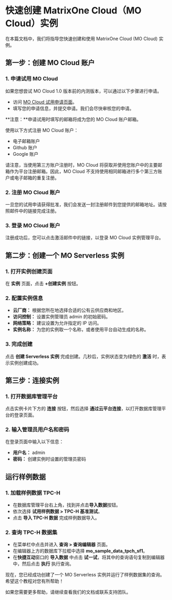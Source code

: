 # 快速创建 MatrixOne Cloud（MO Cloud）实例

在本篇文档中，我们将指导您快速创建和使用 MatrixOne Cloud (MO Cloud) 实例。

## 第一步：创建 MO Cloud 账户

### 1. 申请试用 MO Cloud

如果您想尝试 MO Cloud 1.0 版本前的内测版本，可以通过以下步骤进行申请。

- 访问 [MO Cloud 试用申请页面](https://www.matrixorigin.cn/moc-trial)。
- 填写您的申请信息，并提交申请。我们会尽快审核您的申请。

**注意：**申请试用时填写的邮箱将成为您的 MO Cloud 账户邮箱。

使用以下方式注册 MO Cloud 账户：

- 电子邮箱账户
- Github 账户
- Google 账户

请注意，当使用第三方账户注册时，MO Cloud 将获取并使用您账户中的主要邮箱作为平台注册邮箱。因此，MO Cloud 不支持使用相同邮箱进行多个第三方账户或电子邮箱的重复注册。

### 2. 注册 MO Cloud 账户

一旦您的试用申请获得批准，我们会发送一封注册邮件到您提供的邮箱地址。请按照邮件中的链接完成注册。

### 3. 登录 MO Cloud 账户

注册成功后，您可以点击激活邮件中的链接，以登录 MO Cloud 实例管理平台。

## 第二步：创建一个 MO Serverless 实例

### 1. 打开实例创建页面

在 **实例** 页面，点击 **+创建实例** 按钮。

### 2. 配置实例信息

- **云厂商：** 根据您所在地选择合适的公有云供应商和地区。
- **访问控制：** 设置实例管理员 admin 的初始密码。
- **网络策略：** 建议设置为允许指定的 IP 访问。
- **实例名称：** 为您的实例取一个名称，或者使用平台自动生成的名称。

### 3. 完成创建

点击 **创建 Serverless 实例** 完成创建。几秒后，实例状态变为绿色的 **激活** 时，表示实例创建成功。

## 第三步：连接实例

### 1. 打开数据库管理平台

点击实例卡片下方的 **连接** 按钮，然后选择 **通过云平台连接**，以打开数据库管理平台的登录页面。

### 2. 输入管理员用户名和密码

在登录页面中输入以下信息：

- **用户名：** admin
- **密码：** 创建实例时设置的管理员密码

## 运行样例数据

### 1. 加载样例数据 TPC-H

- 在数据库管理平台右上角，找到并点击**导入数据**按钮。
- 依次选择 **试用样例数据 > TPC-H 基准测试**。
- 点击 **导入 TPC-H 数据** 完成样例数据导入。

### 2. 查询 TPC-H 数据集

- 在菜单栏中点击并进入 **查询 > 查询编辑器** 页面。
- 在编辑器上方的数据库下拉框中选择 **mo_sample_data_tpch_sf1**。
- 在**快捷互动**窗口的 **导入数据** 中点击 **试一试**，将其中的查询语句复制到编辑器中，然后点击 **执行** 执行查询。

现在，您已经成功创建了一个 MO Serverless 实例并运行了样例数据集的查询。希望这个教程对您有所帮助！

如果您需要更多帮助，请继续查看我们的文档或联系支持团队。
